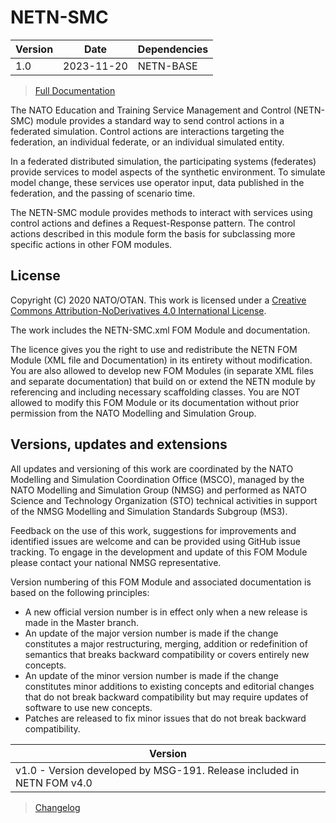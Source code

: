 # NETN-SMC


|Version| Date| Dependencies|
|---|---|---|
|1.0|2023-11-20|NETN-BASE|

> [Full Documentation](NETN-SMC.md)

The NATO Education and Training Service Management and Control (NETN-SMC) module provides a standard way to send control actions in a federated simulation. Control actions are interactions targeting the federation, an individual federate, or an individual simulated entity.

In a federated distributed simulation, the participating systems (federates) provide services to model aspects of the synthetic environment. To simulate model change, these services use operator input, data published in the federation, and the passing of scenario time.

The NETN-SMC module provides methods to interact with services using control actions and defines a Request-Response pattern. The control actions described in this module form the basis for subclassing more specific actions in other FOM modules.

## License

Copyright (C) 2020 NATO/OTAN. This work is licensed under a [Creative Commons Attribution-NoDerivatives 4.0 International License](LICENCE.md).

The work includes the NETN-SMC.xml FOM Module and documentation.

The licence gives you the right to use and redistribute the NETN FOM Module (XML file and Documentation) in its entirety without modification. You are also allowed to develop new FOM Modules (in separate XML files and separate documentation) that build on or extend the NETN module by referencing and including necessary scaffolding classes. You are NOT allowed to modify this FOM Module or its documentation without prior permission from the NATO Modelling and Simulation Group.

## Versions, updates and extensions

All updates and versioning of this work are coordinated by the NATO Modelling and Simulation Coordination Office (MSCO), managed by the NATO Modelling and Simulation Group (NMSG) and performed as NATO Science and Technology Organization (STO) technical activities in support of the NMSG Modelling and Simulation Standards Subgroup (MS3).

Feedback on the use of this work, suggestions for improvements and identified issues are welcome and can be provided using GitHub issue tracking. To engage in the development and update of this FOM Module please contact your national NMSG representative.

Version numbering of this FOM Module and associated documentation is based on the following principles:

* A new official version number is in effect only when a new release is made in the Master branch.
* An update of the major version number is made if the change constitutes a major restructuring, merging, addition or redefinition of semantics that breaks backward compatibility or covers entirely new concepts.
* An update of the minor version number is made if the change constitutes minor additions to existing concepts and editorial changes that do not break backward compatibility but may require updates of software to use new concepts.
* Patches are released to fix minor issues that do not break backward compatibility.

|Version|
|---|
|v1.0 - Version developed by MSG-191. Release included in NETN FOM v4.0|

> [Changelog](changelog.md)

